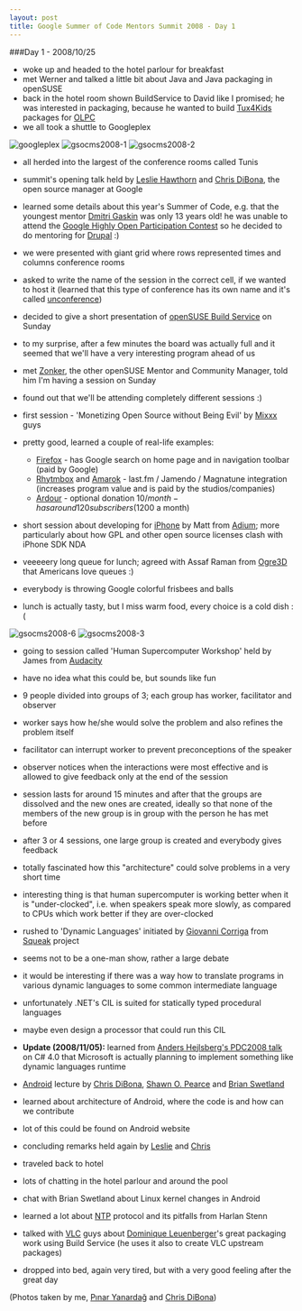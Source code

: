 ```yaml
---
layout: post
title: Google Summer of Code Mentors Summit 2008 - Day 1
---
```


###Day 1 - 2008/10/25

* woke up and headed to the hotel <span class="vcb_lt">parlour</span> for breakfast
* met Werner and talked a little bit about Java and Java packaging in openSUSE
* back in the hotel room shown BuildService to David like I promised; he was interested in packaging, because he wanted to build [Tux4Kids](http://tux4kids.alioth.debian.org/) packages for [OLPC](http://laptop.org/)
* we all took a shuttle to Googleplex

![googleplex](/assets/googleplex.jpg)
![gsocms2008-1](/assets/gsocms2008-1.jpg)
![gsocms2008-2](/assets/gsocms2008-2.jpg)

* all herded into the largest of the conference rooms called Tunis
* summit's opening talk held by [Leslie Hawthorn](http://www.hawthornlandings.org/) and [Chris DiBona](http://www.dibona.com/), the open source manager at Google
* learned some details about this year's Summer of Code, e.g. that the youngest mentor [Dmitri Gaskin](http://dmitrizone.com/) was only 13 years old! he was unable to attend the [Google Highly Open Participation Contest](http://code.google.com/opensource/ghop/) so he decided to do mentoring for [Drupal](http://drupal.org/) :)
* we were presented with giant grid where rows represented times and columns conference rooms
* asked to write the name of the session in the correct cell, if we wanted to host it (learned that this type of conference has its own name and it's called [unconference](http://en.wikipedia.org/wiki/Unconference))
* decided to give a short presentation of [openSUSE Build Service](http://en.opensuse.org/Build_Service) on Sunday
* to my surprise, after a few minutes the board was actually full and it seemed that we'll have a very interesting program ahead of us
* met [Zonker](http://zonker.opensuse.org/), the other openSUSE Mentor and Community Manager, told him I'm having a session on Sunday
* found out that we'll be attending completely different sessions :)

* first session - 'Monetizing Open Source without Being Evil' by [Mixxx](http://www.mixxx.org/) guys
* pretty good, learned a couple of real-life examples:
    * [Firefox](http://www.mozilla.com/firefox/) - has Google search on home page and in navigation toolbar (paid by Google)
    * [Rhytmbox](http://www.gnome.org/projects/rhythmbox/) and [Amarok](http://amarok.kde.org/) - last.fm / Jamendo / Magnatune integration (increases program value and is paid by the studios/companies)
    * [Ardour](http://ardour.org/) - optional donation 10$/month - has around 120 subscribers (1200$ a month)

* short session about developing for [iPhone](http://www.apple.com/iphone/) by Matt from [Adium](http://www.adiumx.com/); more particularly about how GPL and other open source licenses clash with iPhone SDK NDA

* veeeeery long queue for lunch; agreed with Assaf Raman from [Ogre3D](http://www.ogre3d.org/) that Americans love queues :)
* everybody is throwing Google colorful frisbees and balls
* lunch is actually tasty, but I miss warm food, every choice is a cold dish :(

![gsocms2008-6](/assets/gsocms2008-6.jpg)
![gsocms2008-3](/assets/gsocms2008-3.jpg)

* going to session called 'Human Supercomputer Workshop' held by James from [Audacity](http://audacity.sourceforge.net/)

* have no idea what this could be, but sounds like fun
* 9 people divided into groups of 3; each group has worker, facilitator and observer
* worker says how he/she would solve the problem and also refines the problem itself
* facilitator can interrupt worker to prevent preconceptions of the speaker
* observer notices when the interactions were most effective and is allowed to give feedback only at the end of the session
* session lasts for around 15 minutes and after that the groups are dissolved and the new ones are created, ideally so that none of the members of the new group is in group with the person he has met before
* after 3 or 4 sessions, one large group is created and everybody gives feedback
* totally fascinated how this "architecture" could solve problems in a very short time
* interesting thing is that human supercomputer is working better when it is "under-clocked", i.e. when speakers speak more slowly, as compared to CPUs which work better if they are over-clocked

* rushed to 'Dynamic Languages' initiated by [Giovanni Corriga](http://blog.corriga.net/) from [Squeak](http://www.squeak.org/) project

* seems not to be a one-man show, rather a large debate
* it would be interesting if there was a way how to translate programs in various dynamic languages to some common intermediate language
* unfortunately .NET's CIL is suited for statically typed procedural languages
* maybe even design a processor that could run this CIL
* **Update (2008/11/05):** learned from [Anders Hejlsberg's PDC2008 talk](http://channel9.msdn.com/pdc2008/TL16/) on C# 4.0 that Microsoft is actually planning to implement something like dynamic languages runtime

* [Android](http://www.android.com/) lecture by [Chris DiBona](http://www.dibona.com/), [Shawn O. Pearce](http://www.spearce.org/) and [Brian Swetland](http://www.frotz.net/)

* learned about architecture of Android, where the code is and how can we contribute
* lot of this could be found on Android website

* concluding remarks held again by [Leslie](http://www.hawthornlandings.org/) and [Chris ](http://www.dibona.com/)

* traveled back to hotel
* lots of chatting in the hotel parlour and around the pool

* chat with Brian Swetland about Linux kernel changes in Android
* learned a lot about [NTP](http://www.ntp.org/) protocol and its pitfalls from Harlan Stenn
* talked with [VLC](http://www.videolan.org/vlc/) guys about [Dominique Leuenberger](http://dominique.leuenberger.net/)'s great packaging work using Build Service (he uses it also to create VLC upstream packages)

* dropped into bed, again very tired, but with a very good feeling after the great day

(Photos taken by me, [Pınar Yanardağ](http://pinguar.org/) and [Chris DiBona](http://www.dibona.com/))
